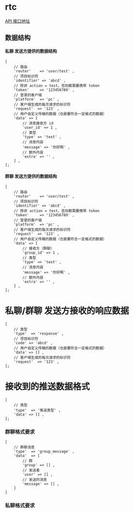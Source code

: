 # rtc

[API 接口地址](https://apizza.net/pro/#/project/60bdbb56abdf4a8cd847183801dcbef1/browse)

## 数据结构

#### 私聊 发送方提供的数据结构

```
[
    // 路由
    'router'    => 'user/test' ,
    // 项目标识符
    'identifier' => 'abcd' ,
    // 除非 action = test，否则都需要携带 token
    'token'     => '123456789' ,
    // 登录的客户端
    'platform'  => 'pc' ,
    // 客户端生成的每次请求的标识符
    'request'  => '123' ,
    // 用户自定义传输的数据（也是要符合一定格式的数据）
    'data' => [
        // 消息接收方 id
        'user_id' => 1 , 
        // 类型
        'type' => 'text' ,
        // 消息内容
        'message' => '你好啊' ,
        // 额外内容
        'extra' => '' ,
    ] ,
];
```

#### 群聊 发送方提供的数据结构

```
[
    // 路由
    'router'    => 'user/test' ,
    // 项目标识符
    'identifier' => 'abcd' ,
    // 除非 action = test，否则都需要携带 token
    'token'     => '123456789' ,
    // 登录的客户端
    'platform'  => 'pc' ,
    // 客户端生成的每次请求的标识符
    'request'  => '123' ,
    // 用户自定义传输的数据（也是要符合一定格式的数据）
    'data' => [
        // 接收方（群聊）
        'group_id' => 1 ,
        // 类型
        'type' => 'text' ,
        // 消息内容
        'message' => '你好啊' ,
        // 额外内容
        'extra' => '' ,
    ] ,
];
```

# 私聊/群聊 发送方接收的响应数据

```
[
    // 类型
    'type'  => 'response' ,
    // 项目标识符
    'code' => 'abcd' ,
    // 用户自定义传输的数据（也是要符合一定格式的数据）
    'data' => [] , 
    // 客户端生成的每次请求的标识符
    'request'  => '123' ,
];
```

# 接收到的推送数据格式

```
[
    // 类型
    'type'  => '推送类型' ,
    'data' => [] , 
];
```

### 群聊格式要求

```
[
    // 群聊消息
    'type'  => 'group_message' ,
    'data'  => [
        // 群
        'group' => [] ,
        // 发送者
        'user' => [] ,
        // 发送的消息
        'message' => [] ,
    ]
]
```

### 私聊格式要求

```

```